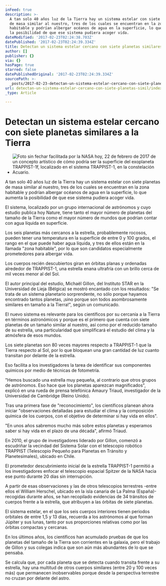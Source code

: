 ```yaml
---
inFeed: true
description: >-
  A tan solo 40 años luz de la Tierra hay un sistema estelar con siete planetas
  de masa similar al nuestro, tres de los cuales se encuentran en la zona
  habitable y podrían albergar océanos de agua en la superficie, lo que aumenta
  la posibilidad de que ese sistema pudiera acoger vida.
dateModified: '2017-02-23T02:24:38.703Z'
datePublished: '2017-02-23T02:24:39.334Z'
title: Detectan un sistema estelar cercano con siete planetas similares a la Tierra
author: []
publisher: {}
via: {}
hasPage: true
starred: false
datePublishedOriginal: '2017-02-23T02:24:39.334Z'
sourcePath: >-
  _posts/2017-02-23-detectan-un-sistema-estelar-cercano-con-siete-planetas-simil.md
url: detectan-un-sistema-estelar-cercano-con-siete-planetas-simil/index.html
_type: Article

---
```

# Detectan un sistema estelar cercano con siete planetas similares a la Tierra

* ![Foto sin fechar facilitada por la NASA hoy, 22 de febrero de 2017 de un concepto artístico de cómo podría ser la superficie del exoplaneta TRAPPIST-1f, localizado en el sistema TRAPPIST-1, en la constelación Acuario.](https://the-grid-user-content.s3-us-west-2.amazonaws.com/555daaf5-9193-4897-aff8-0f4b4b5334e3.jpg)

A tan solo 40 años luz de la Tierra hay un sistema estelar con siete planetas de masa similar al nuestro, tres de los cuales se encuentran en la zona habitable y podrían albergar océanos de agua en la superficie, lo que aumenta la posibilidad de que ese sistema pudiera acoger vida.

El sistema, localizado por un grupo internacional de astrónomos y cuyo estudio publica hoy Nature, tiene tanto el mayor número de planetas del tamaño de la Tierra como el mayor número de mundos que podrían contar con agua líquida en superficie.

Los seis planetas más cercanos a la estrella, probablemente rocosos, pueden tener una temperatura en la superficie de entre 0 y 100 grados, el rango en el que puede haber agua líquida, y tres de ellos están en la llamada "zona habitable", por lo que son candidatos especialmente prometedores para albergar vida.

Los cuerpos recién descubiertos giran en órbitas planas y ordenadas alrededor de TRAPPIST-1, una estrella enana ultrafría con un brillo cerca de mil veces menor al del Sol.

El autor principal del estudio, Michaël Gillon, del Instituto STAR en la Universidad de Lieja (Bélgica) se mostró encantado con los resultados: "Se trata de un sistema planetario sorprendente, no sólo porque hayamos encontrado tantos planetas, ¡sino porque son todos asombrosamente similares en tamaño a la Tierra!", según un comunicado.

El nuevo sistema es relevante para los científicos por su cercanía a la Tierra en términos astronómicos y porque es el primero que cuenta con siete planetas de un tamaño similar al nuestro, así como por el reducido tamaño de su estrella, una particularidad que simplificará el estudio del clima y la atmósfera de esos mundos.

Los siete planetas son 80 veces mayores respecto a TRAPPIST-1 que la Tierra respecto al Sol, por lo que bloquean una gran cantidad de luz cuanto transitan por delante de la estrella.

Eso facilita a los investigadores la tarea de identificar sus componentes químicos por medio de técnicas de fotometría.

"Hemos buscado una estrella muy pequeña, al contrario que otros grupos de astrónomos. Eso hace que los planetas aparezcan magnificados", explicó en una rueda de prensa telefónica Amaury Triaud, investigador de la Universidad de Cambridge (Reino Unido).

Tras una primera fase de "reconocimiento", los científicos planean ahora iniciar "observaciones detalladas para estudiar el clima y la composición química de los cuerpos, con el objetivo de determinar si hay vida en ellos".

"En unos años sabremos mucho más sobre estos planetas y esperamos saber si hay vida en el plazo de una década", afirmó Triaud.

En 2010, el grupo de investigadores liderado por Gillon, comenzó a escudriñar la vecindad del Sistema Solar con el telescopio robótico TRAPPIST (Telescopio Pequeño para Planetas en Tránsito y Planetesimales), ubicado en Chile.

El prometedor descubrimiento inicial de la estrella TRAPPIST-1 permitió a los investigadores enfocar el telescopio espacial Spitzer de la NASA hacia ese punto durante 20 días sin interrupción.

A partir de esas observaciones y las de otros telescopios terrestres -entre ellos el William Herschel, ubicado en la isla canaria de La Palma (España)- recogidas durante años, se han recopilado evidencias de 34 tránsitos de cuerpos frente a la estrella, que atribuyen a las órbitas de siete planetas.

El sistema estelar, en el que los seis cuerpos interiores tienen periodos orbitales de entre 1,5 y 13 días, recuerda a los astrónomos al que forman Júpiter y sus lunas, tanto por sus proporciones relativas como por las órbitas compactas y cercanas.

En los últimos años, los científicos han acumulado pruebas de que los planetas del tamaño de la Tierra son corrientes en la galaxia, pero el trabajo de Gillon y sus colegas indica que son aún más abundantes de lo que se pensaba.

Se calcula que, por cada planeta que se detecta cuando transita frente a su estrella, hay una multitud de otros cuerpos similares (entre 20 y 100 veces más) que permanecen inobservables porque desde la perspectiva terrestre no cruzan por delante del astro.